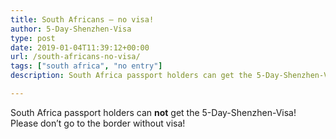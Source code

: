 ```yaml
---
title: South Africans – no visa!
author: 5-Day-Shenzhen-Visa
type: post
date: 2019-01-04T11:39:12+00:00
url: /south-africans-no-visa/
tags: ["south africa", "no entry"]
description: South Africa passport holders can get the 5-Day-Shenzhen-Visa! Please Do NOT go to the Border without Visa!

---
```

South Africa passport holders can **not** get the 5-Day-Shenzhen-Visa! Please don&#8217;t go to the border without visa!